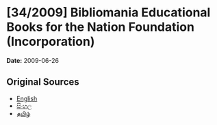 # [34/2009] Bibliomania Educational Books for the Nation Foundation (Incorporation)

**Date:** 2009-06-26

## Original Sources

- [English](https://documents.gov.lk/view/acts/2009/6/34-2009_E.pdf)
- [සිංහල](https://documents.gov.lk/view/acts/2009/6/34-2009_S.pdf)
- [தமிழ்](https://documents.gov.lk/view/acts/2009/6/34-2009_T.pdf)
